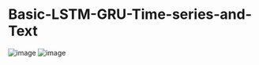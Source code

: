 # Basic-LSTM-GRU-Time-series-and-Text
![image](https://github.com/user-attachments/assets/99e05068-aef3-4587-9971-02125ed1dfcc)
![image](https://github.com/user-attachments/assets/1ae4ce97-a268-4e84-8c67-871e1883772b)
